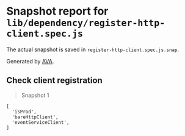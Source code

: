 # Snapshot report for `lib/dependency/register-http-client.spec.js`

The actual snapshot is saved in `register-http-client.spec.js.snap`.

Generated by [AVA](https://avajs.dev).

## Check client registration

> Snapshot 1

    [
      'isProd',
      'bareHttpClient',
      'eventServiceClient',
    ]
